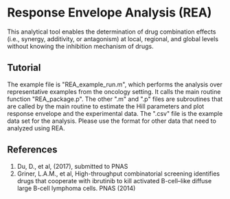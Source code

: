# Response Envelope Analysis (REA)

This analytical tool enables the determination of drug combination effects (i.e., synergy, additivity, or antagonism) at local, regional, and global levels without knowing the inhibition mechanism of drugs. 

## Tutorial

The example file is "REA_example_run.m", which performs the analysis over representative examples from the oncology setting. It calls the main routine function "REA_package.p". The other ".m" and ".p" files are subroutines that are called by the main routine to estimate the Hill parameters and plot response envelope and the experimental data. The ".csv" file is the example data set for the analysis. Please use the format for other data that need to analyzed using REA. 

## References
1. Du, D., et al, (2017), submitted to PNAS
2. Griner, L.A.M., et al, High-throughput combinatorial screening identifies drugs that cooperate with ibrutinib to kill activated B-cell–like diffuse large B-cell lymphoma cells. PNAS (2014)
